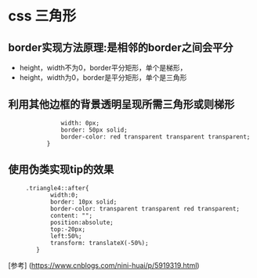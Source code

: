 # css 三角形
## border实现方法原理:是相邻的border之间会平分
* height，width不为0，border平分矩形，单个是梯形，
* height，width为0，border是平分矩形，单个是三角形

## 利用其他边框的背景透明呈现所需三角形或则梯形

``` .triangle3{
               width: 0px;
               border: 50px solid;
               border-color: red transparent transparent transparent;
           }
```
## 使用伪类实现tip的效果
```
     .triangle4::after{
            width:0;
            border: 10px solid;
            border-color: transparent transparent red transparent;
            content: "";
            position:absolute;
            top:-20px;
            left:50%;
            transform: translateX(-50%);
        }
```

[参考] (https://www.cnblogs.com/nini-huai/p/5919319.html)
